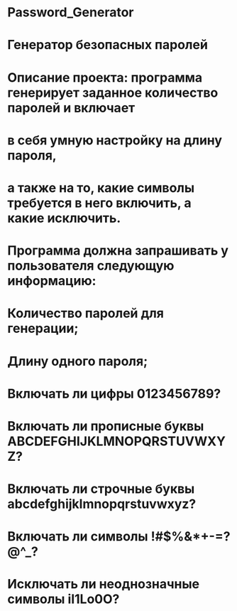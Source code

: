 # Password_Generator
# Генератор безопасных паролей
# Описание проекта: программа генерирует заданное количество паролей и включает
# в себя умную настройку на длину пароля,
# а также на то, какие символы требуется в него включить, а какие исключить.
# Программа должна запрашивать у пользователя следующую информацию:
# Количество паролей для генерации;
# Длину одного пароля;
# Включать ли цифры 0123456789?
# Включать ли прописные буквы ABCDEFGHIJKLMNOPQRSTUVWXYZ?
# Включать ли строчные буквы abcdefghijklmnopqrstuvwxyz?
# Включать ли символы !#$%&*+-=?@^_?
# Исключать ли неоднозначные символы il1Lo0O?
